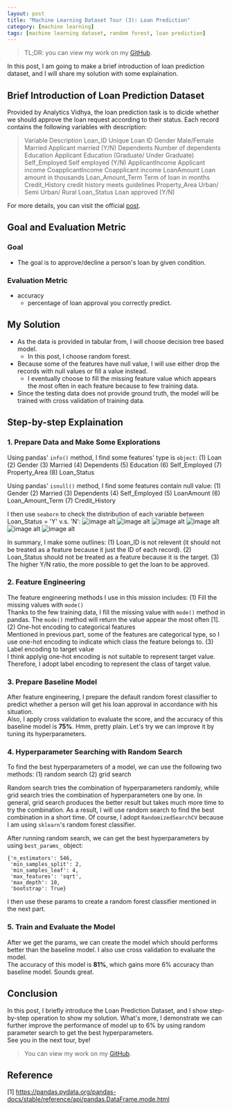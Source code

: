 ```yaml
---
layout: post
title: "Machine Learning Dataset Tour (3): Loan Prediction"
category: [machine learning]
tags: [machine learning dataset, random forest, loan prediction]
---
```


> TL;DR: you can view my work on my [GitHub](https://github.com/Cuda-Chen/machine-learning-note/blob/master/loan-prediction/loan_predict.ipynb).

In this post, I am going to make a brief introduction of loan prediction
dataset, and I will share my solution with some explaination.

## Brief Introduction of Loan Prediction Dataset
Provided by Analytics Vidhya, the loan prediction task is to dicide
whether we should approve the loan request according to their status. Each
record contains the following variables with description:
> Variable              Description
> Loan_ID               Unique Loan ID
> Gender                Male/Female
> Married               Applicant married (Y/N)
> Dependents            Number of dependents
> Education             Applicant Education (Graduate/ Under Graduate)
> Self_Employed         Self employed (Y/N)
> ApplicantIncome       Applicant income
> CoapplicantIncome     Coapplicant income
> LoanAmount            Loan amount in thousands
> Loan_Amount_Term      Term of loan in months
> Credit_History        credit history meets guidelines
> Property_Area         Urban/ Semi Urban/ Rural
> Loan_Status           Loan approved (Y/N)

For more details, you can visit the official [post](https://datahack.analyticsvidhya.com/contest/practice-problem-loan-prediction-iii/).

## Goal and Evaluation Metric
### Goal
- The goal is to approve/decline a person's loan by given condition.

### Evaluation Metric
- accuracy
    - percentage of loan approval you correctly predict.

## My Solution
- As the data is provided in tabular from, I will choose decision tree based model.
    - In this post, I choose random forest.
- Because some of the features have null value, I will use either drop the records with null values or fill a value instead.
    - I eventually choose to fill the missing feature value which appears the most often in each feature because to few training data.
- Since the testing data does not provide ground truth, the model will be trained with cross validation of training data.

## Step-by-step Explaination
### 1. Prepare Data and Make Some Explorations
Using pandas' `info()` method, I find some features' type is `object`: 
(1) Loan
(2) Gender
(3) Married
(4) Dependents
(5) Education
(6) Self_Employed
(7) Property_Area
(8) Loan_Status

Using pandas' `isnull()` method, I find some features contain null value:
(1) Gender
(2) Married
(3) Dependents
(4) Self_Employed
(5) LoanAmount
(6) Loan_Amount_Term
(7) Credit_History

I then use `seaborn` to check the distribution of each variable between Loan_Status = 'Y' v.s. 'N':
![image alt](feature_exploration_0.png)
![image alt](feature_exploration_1.png)
![image alt](feature_exploration_2.png)
![image alt](feature_exploration_3.png)
![image alt](feature_exploration_4.png)
![image alt](feature_exploration_5.png)

In summary, I make some outlines:
(1) Loan_ID is not relevent (it should not be treated as a feature because it just the ID of each record).
(2) Loan_Status should not be treated as a feature because it is the target.
(3) The higher Y/N ratio, the more possible to get the loan to be approved.

### 2. Feature Engineering
The feature engineering methods I use in this mission includes:
(1) Fill the missing values with `mode()` <br>
Thanks to the few training data, I fill the missing value with `mode()` method in pandas.
The `mode()` method will return the value appear the most often [1].
(2) One-hot encoding to categorical features <br>
Mentioned in previous part, some of the features are categorical type, so I use one-hot
encoding to indicate which class the feature belongs to.
(3) Label encoding to target value <br>
I think applyig one-hot encoding is not suitable to represent target value. Therefore, I
adopt label encoding to represent the class of target value. 

### 3. Prepare Baseline Model
After feature engineering, I prepare the default random forest classifier to predict whether a person will
get his loan approval in accordance with his situation. <br>
Also, I apply cross validation to evaluate the score, and the accuracy of this baseline model is **75%**. 
Hmm, pretty plain. Let's try we can improve it by tuning its hyperparameters.

### 4. Hyperparameter Searching with Random Search
To find the best hyperparameters of a model, we can use the following two methods:
(1) random search
(2) grid search

Random search tries the combination of hyperparameters randomly, while grid search tries the combination of
hyperparameters one by one. In general, grid search produces the better result but takes much more time to
try the combination. As a result, I will use random search to find the best combination in a short time. 
Of course, I adopt `RandomizedSearchCV` because I am using `sklearn`'s random forest classifier.

After running random search, we can get the best hyperparameters by using `best_params_` object:
```
{'n_estimators': 546,
 'min_samples_split': 2,
 'min_samples_leaf': 4,
 'max_features': 'sqrt',
 'max_depth': 10,
 'bootstrap': True}
```
I then use these params to create a random forest classifier mentioned in the next part.

### 5. Train and Evaluate the Model
After we get the params, we can create the model which should performs better than the baseline model. I also
use cross validation to evaluate the model.<br>
The accuracy of this model is **81%**, which gains more 6% accuracy than baseline model. Sounds great.

## Conclusion
In this post, I briefly introduce the Loan Prediction Dataset, and I show step-by-step operation to show my
solution. What's more, I demonstrate we can further improve the performance of model up to 6% by using random 
parameter search to get the best hyperparameters. <br>
See you in the next tour, bye!

> You can view my work on my [GitHub](https://github.com/Cuda-Chen/machine-learning-note/blob/master/loan-prediction/loan_predict.ipynb).

## Reference
[1] https://pandas.pydata.org/pandas-docs/stable/reference/api/pandas.DataFrame.mode.html
